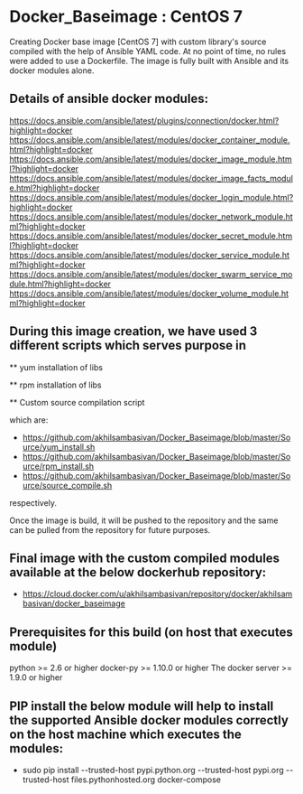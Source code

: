 # Docker_Baseimage : CentOS 7

Creating Docker base image [CentOS 7] with custom library's source compiled with the help of Ansible YAML code. At no point of time, no rules were added to use a Dockerfile. The image is fully built with Ansible and its docker modules alone.

## Details of ansible docker modules:

   https://docs.ansible.com/ansible/latest/plugins/connection/docker.html?highlight=docker
   https://docs.ansible.com/ansible/latest/modules/docker_container_module.html?highlight=docker
   https://docs.ansible.com/ansible/latest/modules/docker_image_module.html?highlight=docker
   https://docs.ansible.com/ansible/latest/modules/docker_image_facts_module.html?highlight=docker
   https://docs.ansible.com/ansible/latest/modules/docker_login_module.html?highlight=docker
   https://docs.ansible.com/ansible/latest/modules/docker_network_module.html?highlight=docker
   https://docs.ansible.com/ansible/latest/modules/docker_secret_module.html?highlight=docker
   https://docs.ansible.com/ansible/latest/modules/docker_service_module.html?highlight=docker
   https://docs.ansible.com/ansible/latest/modules/docker_swarm_service_module.html?highlight=docker
   https://docs.ansible.com/ansible/latest/modules/docker_volume_module.html?highlight=docker


## During this image creation, we have used 3 different scripts which serves purpose in 
   ** yum installation of libs
   
   ** rpm installation of libs
   
   ** Custom source compilation script

which are:
- https://github.com/akhilsambasivan/Docker_Baseimage/blob/master/Source/yum_install.sh
- https://github.com/akhilsambasivan/Docker_Baseimage/blob/master/Source/rpm_install.sh
- https://github.com/akhilsambasivan/Docker_Baseimage/blob/master/Source/source_compile.sh

respectively.

Once the image is build, it will be pushed to the repository and the same can be pulled from the repository for future purposes.

## Final image with the custom compiled modules available at the below dockerhub repository:
- https://cloud.docker.com/u/akhilsambasivan/repository/docker/akhilsambasivan/docker_baseimage

## Prerequisites for this build (on host that executes module)
python >= 2.6 or higher
docker-py >= 1.10.0 or higher
The docker server >= 1.9.0 or higher

## PIP install the below module will help to install the supported Ansible docker modules correctly on the host machine which executes the modules:
- sudo pip install --trusted-host pypi.python.org --trusted-host pypi.org --trusted-host files.pythonhosted.org docker-compose
